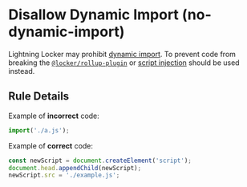 # Disallow Dynamic Import (no-dynamic-import)

Lightning Locker may prohibit [dynamic import][1]. To prevent code from breaking
the [`@locker/rollup-plugin`] or [script injection][2] should be used instead.

## Rule Details

Example of **incorrect** code:

```js
import('./a.js');
```

Example of **correct** code:

```js
const newScript = document.createElement('script');
document.head.appendChild(newScript);
newScript.src = './example.js';
```

[1]: https://developer.mozilla.org/en-US/docs/Web/JavaScript/Reference/Statements/import#Dynamic_Imports
[2]: https://developer.mozilla.org/en-US/docs/Web/API/HTMLScriptElement#Dynamically_importing_scripts
[`@locker/rollup-plugin`]: https://www.npmjs.com/package/@locker/rollup-plugin
